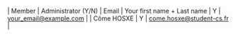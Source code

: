 | Member    | Administrator (Y/N) | Email
| Your first name + Last name | Y | your_email@example.com |
| Côme HOSXE | Y | come.hosxe@student-cs.fr |
